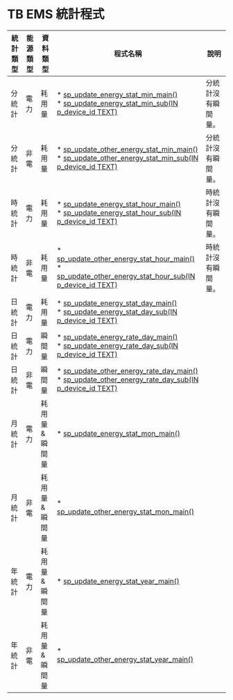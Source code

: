 # TB EMS 統計程式

| 統計類型       | 能源類型        | 資料類型       | 程式名稱        | 說明          |
| ------------- | ------------- | ------------- | ------------- | ------------- |
| 分統計 | 電力  | 耗用量 | * [sp_update_energy_stat_min_main()](Scripts/sp_update_energy_stat_min_main.sql) <br> * [sp_update_energy_stat_min_sub(IN p_device_id TEXT)](Scripts/sp_update_energy_stat_min_sub.sql) | 分統計沒有瞬間量。 |
| 分統計 | 非電  | 耗用量 | * [sp_update_other_energy_stat_min_main()](Scripts/sp_update_other_energy_stat_min_main.sql) <br> * [sp_update_other_energy_stat_min_sub(IN p_device_id TEXT)](Scripts/sp_update_other_energy_stat_min_sub.sql) | 分統計沒有瞬間量。 |
| 時統計 | 電力  | 耗用量 | * [sp_update_energy_stat_hour_main()](Scripts/sp_update_energy_stat_hour_main.sql) <br> * [sp_update_energy_stat_hour_sub(IN p_device_id TEXT)](Scripts/sp_update_energy_stat_hour_sub.sql) | 時統計沒有瞬間量。 |
| 時統計 | 非電  | 耗用量 | * [sp_update_other_energy_stat_hour_main()](Scripts/sp_update_other_energy_stat_hour_main.sql) <br> * [sp_update_other_energy_stat_hour_sub(IN p_device_id TEXT)](Scripts/sp_update_other_energy_stat_hour_sub.sql) | 時統計沒有瞬間量。 |
| 日統計 | 電力  | 耗用量 | * [sp_update_energy_stat_day_main()](Scripts/sp_update_energy_stat_day_main.sql) <br> * [sp_update_energy_stat_day_sub(IN p_device_id TEXT)](Scripts/sp_update_energy_stat_day_sub.sql) |  |
| 日統計 | 電力  | 瞬間量 | * [sp_update_energy_rate_day_main()](Scripts/sp_update_energy_rate_day_main.sql) <br> * [sp_update_energy_rate_day_sub(IN p_device_id TEXT)](Scripts/sp_update_energy_rate_day_sub.sql) |  |
| 日統計 | 非電  | 瞬間量 | * [sp_update_other_energy_rate_day_main()](Scripts/sp_update_other_energy_rate_day_main.sql) <br> * [sp_update_other_energy_rate_day_sub(IN p_device_id TEXT)](Scripts/sp_update_other_energy_rate_day_sub.sql) |  |
| 月統計 | 電力  | 耗用量 & 瞬間量 | * [sp_update_energy_stat_mon_main()](Scripts/sp_update_energy_stat_mon_main.sql) |  |
| 月統計 | 非電  | 耗用量 & 瞬間量 | * [sp_update_other_energy_stat_mon_main()](Scripts/sp_update_other_energy_stat_mon_main.sql)  |  |
| 年統計 | 電力  | 耗用量 & 瞬間量 | * [sp_update_energy_stat_year_main()](Scripts/sp_update_energy_stat_year_main.sql) |  |
| 年統計 | 非電  | 耗用量 & 瞬間量 | * [sp_update_other_energy_stat_year_main()](Scripts/sp_update_other_energy_stat_year_main.sql) |  |

